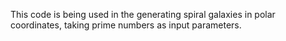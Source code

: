 This code is being used in the generating spiral galaxies in polar coordinates, taking prime numbers as input parameters. 
